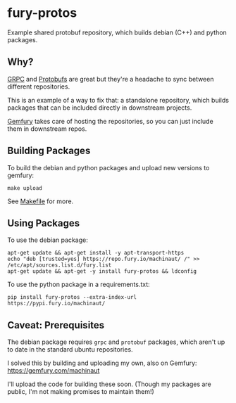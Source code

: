 # fury-protos

Example shared protobuf repository, which builds debian (C++) and python packages.

## Why?

[GRPC](https://grpc.io/) and [Protobufs](https://developers.google.com/protocol-buffers/)
are great but they're a headache to sync between different repositories.

This is an example of a way to fix that: a standalone repository, which
builds packages that can be included directly in downstream projects.

[Gemfury](https://gemfury.com) takes care of hosting the repositories,
so you can just include them in downstream repos.

## Building Packages

To build the debian and python packages and upload new versions to gemfury:

    make upload

See [Makefile](Makefile) for more.

## Using Packages

To use the debian package:

    apt-get update && apt-get install -y apt-transport-https
    echo "deb [trusted=yes] https://repo.fury.io/machinaut/ /" >> /etc/apt/sources.list.d/fury.list
    apt-get update && apt-get -y install fury-protos && ldconfig

To use the python package in a requirements.txt:

    pip install fury-protos --extra-index-url https://pypi.fury.io/machinaut/

## Caveat: Prerequisites

The debian package requires `grpc` and `protobuf` packages,
which aren't up to date in the standard ubuntu repositories.

I solved this by building and uploading my own, also on Gemfury:
https://gemfury.com/machinaut

I'll upload the code for building these soon.
(Though my packages are public, I'm not making promises to maintain them!)
